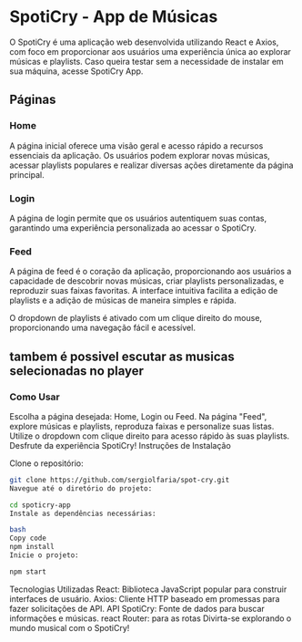 # SpotiCry - App de Músicas
O SpotiCry é uma aplicação web desenvolvida utilizando React e Axios, com foco em proporcionar aos usuários uma experiência única ao explorar músicas e playlists. Caso queira testar sem a necessidade de instalar em sua máquina, acesse SpotiCry App.

## Páginas
### Home
A página inicial oferece uma visão geral e acesso rápido a recursos essenciais da aplicação. Os usuários podem explorar novas músicas, acessar playlists populares e realizar diversas ações diretamente da página principal.

### Login
A página de login permite que os usuários autentiquem suas contas, garantindo uma experiência personalizada ao acessar o SpotiCry.

### Feed
A página de feed é o coração da aplicação, proporcionando aos usuários a capacidade de descobrir novas músicas, criar playlists personalizadas, e reproduzir suas faixas favoritas. A interface intuitiva facilita a edição de playlists e a adição de músicas de maneira simples e rápida.

O dropdown de playlists é ativado com um clique direito do mouse, proporcionando uma navegação fácil e acessível.
## tambem é possivel escutar as musicas selecionadas no player
### Como Usar
Escolha a página desejada: Home, Login ou Feed.
Na página "Feed", explore músicas e playlists, reproduza faixas e personalize suas listas.
Utilize o dropdown com clique direito para acesso rápido às suas playlists.
Desfrute da experiência SpotiCry!
Instruções de Instalação

Clone o repositório:

```bash
git clone https://github.com/sergiolfaria/spot-cry.git
Navegue até o diretório do projeto:

```
```bash
cd spoticry-app
Instale as dependências necessárias:
```
```bash
bash
Copy code
npm install
Inicie o projeto:
```

```bash
npm start
```
Tecnologias Utilizadas
React: Biblioteca JavaScript popular para construir interfaces de usuário.
Axios: Cliente HTTP baseado em promessas para fazer solicitações de API.
API SpotiCry: Fonte de dados para buscar informações e músicas.
react Router: para as rotas
Divirta-se explorando o mundo musical com o SpotiCry!